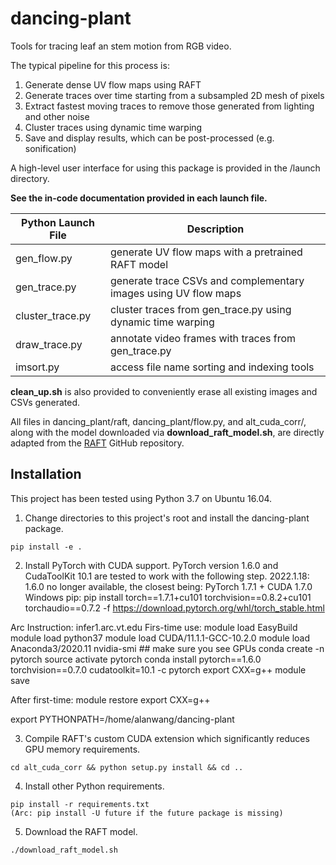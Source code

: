 # dancing-plant

Tools for tracing leaf an stem motion from RGB video.

The typical pipeline for this process is:
1) Generate dense UV flow maps using RAFT
2) Generate traces over time starting from a subsampled 2D mesh of pixels
3) Extract fastest moving traces to remove those generated from lighting and other noise
4) Cluster traces using dynamic time warping
5) Save and display results, which can be post-processed (e.g. sonification)

A high-level user interface for using this package is provided in the /launch directory.

**See the in-code documentation provided in each launch file.**

| Python Launch File | Description |
| ------------------ | ----------- |
| gen_flow.py | generate UV flow maps with a pretrained RAFT model |
| gen_trace.py | generate trace CSVs and complementary images using UV flow maps |
| cluster_trace.py | cluster traces from gen_trace.py using dynamic time warping |
| draw_trace.py | annotate video frames with traces from gen_trace.py |
| imsort.py | access file name sorting and indexing tools |

**clean_up.sh** is also provided to conveniently erase all existing images and CSVs generated.

All files in dancing_plant/raft, dancing_plant/flow.py, and alt_cuda_corr/, along with the model downloaded via **download_raft_model.sh**, are directly adapted from the [RAFT](https://github.com/princeton-vl/RAFT) GitHub repository.

## Installation

This project has been tested using Python 3.7 on Ubuntu 16.04.

1) Change directories to this project's root and install the dancing-plant package.

```
pip install -e .
```

2) Install PyTorch with CUDA support. PyTorch version 1.6.0 and CudaToolKit 10.1 are tested to work with the following step.
2022.1.18: 1.6.0 no longer available, the closest being:
PyTorch 1.7.1 + CUDA 1.7.0 Windows pip:
pip install torch==1.7.1+cu101 torchvision==0.8.2+cu101 torchaudio==0.7.2 -f https://download.pytorch.org/whl/torch_stable.html


Arc Instruction:
infer1.arc.vt.edu
Firs-time use:
module load EasyBuild
module load python37
module load CUDA/11.1.1-GCC-10.2.0
module load Anaconda3/2020.11
nvidia-smi  ## make sure you see GPUs
conda create -n pytorch
source activate pytorch
conda install pytorch==1.6.0 torchvision==0.7.0 cudatoolkit=10.1 -c pytorch
export CXX=g++ 
module save

After first-time:
module restore
export CXX=g++ 

export PYTHONPATH=/home/alanwang/dancing-plant

3) Compile RAFT's custom CUDA extension which significantly reduces GPU memory requirements.

```
cd alt_cuda_corr && python setup.py install && cd ..
```

4) Install other Python requirements.

```
pip install -r requirements.txt
(Arc: pip install -U future if the future package is missing)
```

5) Download the RAFT model.

```
./download_raft_model.sh
```


